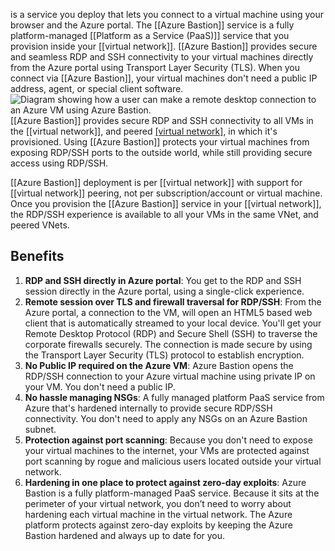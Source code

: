 is a service you deploy that lets you connect to a virtual machine using your browser and the Azure portal. The [[Azure Bastion]] service is a fully platform-managed [[Platform as a Service (PaaS)]] service that you provision inside your [[virtual network]]. [[Azure Bastion]] provides secure and seamless RDP and SSH connectivity to your virtual machines directly from the Azure portal using Transport Layer Security (TLS). When you connect via [[Azure Bastion]], your virtual machines don't need a public IP address, agent, or special client software.![Diagram showing how a user can make a remote desktop connection to an Azure VM using Azure Bastion.](https://learn.microsoft.com/en-us/training/wwl-sci/describe-basic-security-capabilities-azure/media/2-azure-bastion.png)
[[Azure Bastion]] provides secure RDP and SSH connectivity to all VMs in the [[virtual network]], and peered [[virtual network]](s), in which it's provisioned. Using [[Azure Bastion]] protects your virtual machines from exposing RDP/SSH ports to the outside world, while still providing secure access using RDP/SSH.

[[Azure Bastion]] deployment is per [[virtual network]] with support for [[virtual network]] peering, not per subscription/account or virtual machine. Once you provision the [[Azure Bastion]] service in your [[virtual network]], the RDP/SSH experience is available to all your VMs in the same VNet, and peered VNets.
## Benefits
1. **RDP and SSH directly in Azure portal**: You get to the RDP and SSH session directly in the Azure portal, using a single-click experience.
2. **Remote session over TLS and firewall traversal for RDP/SSH**: From the Azure portal, a connection to the VM, will open an HTML5 based web client that is automatically streamed to your local device. You'll get your Remote Desktop Protocol (RDP) and Secure Shell (SSH) to traverse the corporate firewalls securely. The connection is made secure by using the Transport Layer Security (TLS) protocol to establish encryption.
3. **No Public IP required on the Azure VM**: Azure Bastion opens the RDP/SSH connection to your Azure virtual machine using private IP on your VM. You don't need a public IP.
4. **No hassle managing NSGs**: A fully managed platform PaaS service from Azure that's hardened internally to provide secure RDP/SSH connectivity. You don't need to apply any NSGs on an Azure Bastion subnet.
5. **Protection against port scanning**: Because you don't need to expose your virtual machines to the internet, your VMs are protected against port scanning by rogue and malicious users located outside your virtual network.
6. **Hardening in one place to protect against zero-day exploits**: Azure Bastion is a fully platform-managed PaaS service. Because it sits at the perimeter of your virtual network, you don’t need to worry about hardening each virtual machine in the virtual network. The Azure platform protects against zero-day exploits by keeping the Azure Bastion hardened and always up to date for you.
